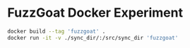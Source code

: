 # FuzzGoat Docker Experiment

```sh
docker build --tag 'fuzzgoat' .
docker run -it -v ./sync_dir/:/src/sync_dir 'fuzzgoat'
```
